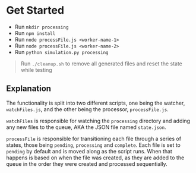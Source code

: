 # Get Started

- Run `mkdir processing`
- Run `npm install`
- Run `node processFile.js <worker-name-1>`
- Run `node processFile.js <worker-name-2>`
- Run `python simulation.py processing`

> Run `./cleanup.sh` to remove all generated files and reset the state while testing

## Explanation

The functionality is split into two different scripts, one being the watcher, `watchFiles.js`, and the other being the processor, `processFile.js`.

`watchFiles` is responsible for watching the `processing` directory and adding any new files to the queue, AKA the JSON file named `state.json`.

`processFile` is responsible for transitioning each file through a series of states, those being `pending`, `processing` and `complete`. Each file is set to `pending` by default and is moved along as the script runs. When that happens is based on when the file was created, as they are added to the queue in the order they were created and processed sequentially.